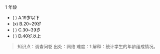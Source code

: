1
年龄
- ( ) A.19岁以下
- (x) B.20~29岁
- ( ) C.30~39岁
- ( ) D.40岁以上

> 知识点：调查问卷
> 出处：网络
> 难度：1
> 解释：统计学生的年龄组成情况。


